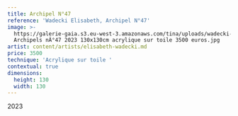 ```yaml
---
title: Archipel N°47
reference: 'Wadecki Elisabeth, Archipel N°47'
image: >-
  https://galerie-gaia.s3.eu-west-3.amazonaws.com/tina/uploads/wadecki-elisabeth/galerie-gaia-wadecki-elisabeth-
  Archipels nÂ°47 2023 130x130cm acrylique sur toile 3500 euros.jpg
artist: content/artists/elisabeth-wadecki.md
price: 3500
technique: 'Acrylique sur toile '
contextual: true
dimensions:
  height: 130
  width: 130
---
```


2023
